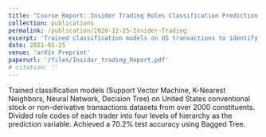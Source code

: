```yaml
---
title: "Course Report: Insider Trading Roles Classification Prediction on United States conventional stock or non-derivative transaction"
collection: publications
permalink: /publication/2020-12-25-Insider-Trading
excerpt: 'Trained classification models on US transactions to identify trader roles.'
date: 2021-05-25
venue: 'arXiv Preprint'
paperurl: '/files/Insider_trading_Report.pdf'
# citation: ''
---
```

Trained classification models (Support Vector Machine, K-Nearest Neighbors, Neural Network, Decision Tree) on United States conventional stock or non-derivative transactions datasets from over 2000 constituents. Divided role codes of each trader into four levels of hierarchy as the prediction variable. Achieved a 70.2% test accuracy using Bagged Tree.